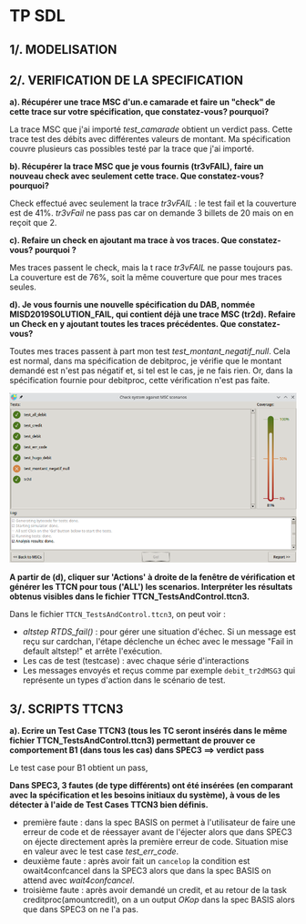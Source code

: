 # TP SDL

## 1/. MODELISATION



## 2/. VERIFICATION DE LA SPECIFICATION

**a). Récupérer une trace MSC d'un.e camarade et faire un "check" de cette trace sur votre spécification, que constatez-vous? pourquoi?** 

La trace MSC que j'ai importé *test_camarade* obtient un verdict pass. Cette trace test des débits avec différentes valeurs de montant. Ma spécification couvre plusieurs cas possibles testé par la trace que j'ai importé.

**b). Récupérer la trace MSC que je vous fournis (tr3vFAIL), faire un nouveau check avec seulement cette trace. Que constatez-vous? pourquoi?**

Check effectué avec seulement la trace *tr3vFAIL* : le test fail et la couverture est de 41%. *tr3vFail* ne pass pas car on demande 3 billets de 20 mais on en reçoit que 2.

**c). Refaire un check en ajoutant ma trace à vos traces. Que constatez-vous? pourquoi ?**

Mes traces passent le check, mais la t
race *tr3vFAIL* ne passe toujours pas. La couverture est de 76%, soit la même couverture que pour mes traces seules.

**d). Je vous fournis une nouvelle spécification du DAB, nommée MISD2019SOLUTION_FAIL, qui contient déjà une trace MSC (tr2d). Refaire un Check en y ajoutant toutes les traces précédentes. Que constatez-vous?**

Toutes mes traces passent à part mon test *test_montant_negatif_null*. Cela est normal, dans ma spécification de debitproc, je vérifie que le montant demandé est n'est pas négatif et, si tel est le cas, je ne fais rien. Or, dans la spécification fournie pour debitproc, cette vérification n'est pas faite.   

![Couverture](couverture_MP72022SOLUTION_FAIL.png)

**A partir de (d), cliquer sur 'Actions' à droite de la fenêtre de vérification et générer les TTCN pour tous ('ALL') les scenarios. Interpréter les résultats obtenus visibles dans le fichier TTCN_TestsAndControl.ttcn3.**

Dans le fichier ```TTCN_TestsAndControl.ttcn3```, on peut voir :
- *altstep RTDS_fail()* : pour gérer une situation d'échec. Si un message est reçu sur cardchan, l'étape déclenche un échec avec le message "Fail in default altstep!" et arrête l'exécution.
- Les cas de test (testcase) : avec chaque série d'interactions
- Les messages envoyés et reçus comme par exemple ``debit_tr2dMSG3`` qui représente un types d'action dans le scénario de test.

## 3/. SCRIPTS TTCN3

**a). Ecrire un Test Case TTCN3 (tous les TC seront insérés dans le même fichier TTCN_TestsAndControl.ttcn3) permettant de prouver ce comportement B1 (dans tous les cas) dans SPEC3 ==> verdict pass**

Le test case pour B1 obtient un pass,

**Dans SPEC3, 3 fautes (de type différents) ont été insérées (en comparant avec la spécification et les besoins initiaux du système), à vous de les détecter à l'aide de Test Cases TTCN3 bien définis.**

- première faute : dans la spec BASIS on permet à l'utilisateur de faire une erreur de code et de réessayer avant de l'éjecter alors que dans SPEC3 on éjecte directement après la première erreur de code. Situation mise en valeur avec le test case *test_err_code*.
- deuxième faute : après avoir fait un ``cancelop`` la condition est owait4confcancel dans la SPEC3 alors que dans la spec BASIS on attend avec *wait4confcancel*.
- troisième faute : après avoir demandé un credit, et au retour de la task creditproc(amountcredit), on a un output *OKop* dans la spec BASIS alors que dans SPEC3 on ne l'a pas.
